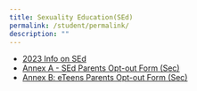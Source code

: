 ```yaml
---
title: Sexuality Education(SEd)
permalink: /student/permalink/
description: ""
---
```

* [2023 Info on SEd](/files/2023%20info%20on%20sed%20for%20schs%20website%20(aps).pdf)
* [Annex A - SEd Parents Opt-out Form (Sec)](https://docs.google.com/document/d/1fE4WokejGefQdwVCJm2jexfOJnrLXa2h_u_L2uGiz5Q/edit?usp=sharing)
* [Annex B: eTeens Parents Opt-out Form (Sec)](https://docs.google.com/document/d/18rHaTejZoaAevcLM6jtdFx8pYbnIRMPY2XNF-L1mhY0/edit?usp=sharing)